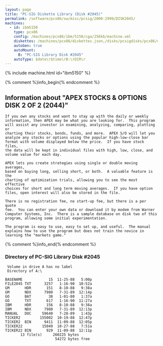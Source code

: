 ```yaml
---
layout: page
title: "PC-SIG Diskette Library (Disk #2045)"
permalink: /software/pcx86/sw/misc/pcsig/2000-2999/DISK2045/
machines:
  - id: ibm5150
    type: pcx86
    config: /machines/pcx86/ibm/5150/cga/256kb/machine.xml
    diskettes: /machines/pcx86/diskettes.json,/disks/pcsigdisks/pcx86/diskettes.json
    autoGen: true
    autoMount:
      B: "PC-SIG Library Disk #2045"
    autoType: $date\r$time\rB:\rDIR\r
---
```


{% include machine.html id="ibm5150" %}

{% comment %}info_begin{% endcomment %}

## Information about "APEX STOCKS & OPTIONS DISK 2 OF 2 (2044)"

    If you own any stocks and want to stay up with the daily or weekly
    information, then APEX may be what you are looking for.  This program
    will assist any investor in examining, analyzing, comparing, plotting or
    charting their stocks, bonds, funds, and more.  APEX S/O will let you
    analyze any stocks or options using the popular high-low-close bar
    format with volume displayed below the price.  If you have stock files,
    the data will be kept in individual files with high, low, close, and
    volume value for each day.
    
    APEX lets you create strategies using single or double moving averages,
    based on buying long, selling short, or both.  A valuable feature is the
    charting of optimization trials, allowing you to see the most effective
    choices for short and long term moving averages.  If you have option
    files, open interest will also be stored in the file.
    
    There is no registration fee, no start-up fee, but there is a per quote
    fee.  You can enter your own data or download it by modem from Warner
    Computer Systems, Inc.  There is a sample database on disk two of this
    program, allowing some initial experimentation.
    
    The program is easy to use, easy to set up, and useful.  The manual
    explains how to use the program but does not train the novice in
    learning the "markets game."
{% comment %}info_end{% endcomment %}


### Directory of PC-SIG Library Disk #2045

     Volume in drive A has no label
     Directory of A:\

    BASENAME            15  11-25-88   5:00p
    FILE2045 TXT      3257   1-16-90  10:52a
    GM       HDR       151   8-10-88   9:38a
    GM       NDX      7980   7-31-89  12:14p
    GO       BAT        38   1-01-80   1:37a
    GO       TXT       617   1-16-90  11:27a
    IBM      HDR       156   8-10-88   9:38a
    IBM      NDX      7980   7-31-89  12:13p
    MANUAL   DOC     59640   7-28-89   1:43p
    TICKER2         155002  10-19-88  12:47p
    TICKER2  BIN      9411  11-09-88  12:05p
    TICKER22         15049  10-27-88   7:51a
    TICKER22 BIN       929  11-09-88  12:11p
           13 file(s)     260225 bytes
                           54272 bytes free
